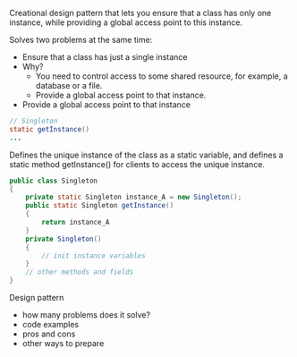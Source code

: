 
Creational design pattern that lets you ensure that a class has only one instance, while providing a global access point to this instance.

Solves two problems at the same time:
- Ensure that a class has just a single instance
- Why?
	- You need to control access to some shared resource, for example, a database or a file.
	- Provide a global access point to that instance.
- Provide a global access point to that instance

```java
// Singleton
static getInstance()
...
```

Defines the unique instance of the class as a static variable, and defines a static method getInstance() for clients to access the unique instance.

```java
public class Singleton
{
	private static Singleton instance_A = new Singleton();
	public static Singleton getInstance()
	{
		return instance_A
	}
	private Singleton()
	{
		// init instance variables
	}
	// other methods and fields
}
```


Design pattern

- how many problems does it solve?
- code examples
- pros and cons
- other ways to prepare
